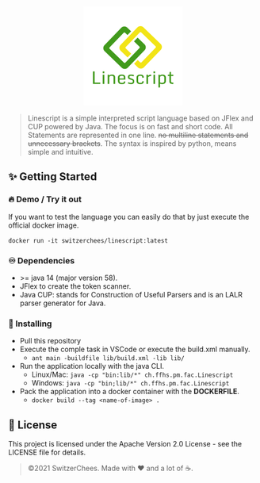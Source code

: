 <p align="center">
  <img width="200" height="200" src="logo.png">
</p>

> Linescript is a simple interpreted script language based on JFlex and CUP powered by Java. The focus is on fast and short code. All Statements are represented in one line. ~~no multiline statements and unnecessary brackets~~. The syntax is inspired by python, means simple and intuitive.

## ✨ Getting Started

### 🔥 Demo / Try it out

If you want to test the language you can easily do that by just execute the official docker image.

```
docker run -it switzerchees/linescript:latest
```

### ♾️ Dependencies

* \>= java 14 (major version 58).
* JFlex to create the token scanner.
* Java CUP: stands for Construction of Useful Parsers and is an LALR parser generator for Java.

### 💽 Installing

* Pull this repository
* Execute the comple task in VSCode or execute the build.xml manually.
    - ``ant main -buildfile lib/build.xml -lib lib/``
* Run the application locally with the java CLI.
    - Linux/Mac: ``java -cp "bin:lib/*" ch.ffhs.pm.fac.Linescript``
    - Windows: ``java -cp "bin;lib/*" ch.ffhs.pm.fac.Linescript``
* Pack the application into a docker container with the **DOCKERFILE**.
    - ``docker build --tag <name-of-image> .``

## 📜 License

This project is licensed under the Apache Version 2.0 License - see the LICENSE file for details.

> ©2021 SwitzerChees. Made with ❤️ and a lot of ☕.